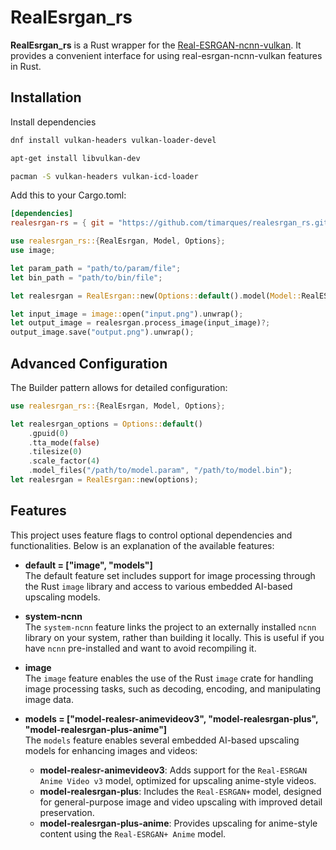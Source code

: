 # RealEsrgan_rs

**RealEsrgan_rs** is a Rust wrapper for the [Real-ESRGAN-ncnn-vulkan](https://github.com/xinntao/Real-ESRGAN-ncnn-vulkan). It provides a convenient interface for using real-esrgan-ncnn-vulkan features in Rust.

## Installation

Install dependencies
```sh
dnf install vulkan-headers vulkan-loader-devel
```
```sh
apt-get install libvulkan-dev
```
```sh
pacman -S vulkan-headers vulkan-icd-loader
```

Add this to your Cargo.toml:

```toml
[dependencies]
realesrgan-rs = { git = "https://github.com/timarques/realesrgan_rs.git" }
```

```rs
use realesrgan_rs::{RealEsrgan, Model, Options};
use image;

let param_path = "path/to/param/file";
let bin_path = "path/to/bin/file";

let realesrgan = RealEsrgan::new(Options::default().model(Model::RealESRAnimeVideoV3x2));

let input_image = image::open("input.png").unwrap();
let output_image = realesrgan.process_image(input_image)?;
output_image.save("output.png").unwrap();
```

## Advanced Configuration

The Builder pattern allows for detailed configuration:

```rs
use realesrgan_rs::{RealEsrgan, Model, Options};

let realesrgan_options = Options::default()
    .gpuid(0)
    .tta_mode(false)
    .tilesize(0)
    .scale_factor(4)
    .model_files("/path/to/model.param", "/path/to/model.bin");
let realesrgan = RealEsrgan::new(options);
```

## Features

This project uses feature flags to control optional dependencies and functionalities. Below is an explanation of the available features:

- **default = ["image", "models"]**  
  The default feature set includes support for image processing through the Rust `image` library and access to various embedded AI-based upscaling models.

- **system-ncnn**  
  The `system-ncnn` feature links the project to an externally installed `ncnn` library on your system, rather than building it locally. This is useful if you have `ncnn` pre-installed and want to avoid recompiling it.

- **image**  
  The `image` feature enables the use of the Rust `image` crate for handling image processing tasks, such as decoding, encoding, and manipulating image data.

- **models = ["model-realesr-animevideov3", "model-realesrgan-plus", "model-realesrgan-plus-anime"]**  
  The `models` feature enables several embedded AI-based upscaling models for enhancing images and videos:

  - **model-realesr-animevideov3**: Adds support for the `Real-ESRGAN Anime Video v3` model, optimized for upscaling anime-style videos.
  - **model-realesrgan-plus**: Includes the `Real-ESRGAN+` model, designed for general-purpose image and video upscaling with improved detail preservation.
  - **model-realesrgan-plus-anime**: Provides upscaling for anime-style content using the `Real-ESRGAN+ Anime` model.